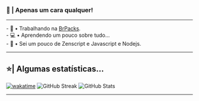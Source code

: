 ### 👋 | Apenas um cara qualquer!
---

<p align="left"> 
  - 🦺 • Trabalhando na <a href="https://www.brpacks.com">BrPacks</a>.<br>
  - 💻 • Aprendendo um pouco sobre tudo...<br>
  - 🔑 • Sei um pouco de Zenscript e Javascript e Nodejs.
</p>

---

## ⭐| Algumas estatísticas...
[![wakatime](https://wakatime.com/badge/user/b63b8d81-47de-48a0-bc20-14c5864fdb07.svg)](https://wakatime.com/@b63b8d81-47de-48a0-bc20-14c5864fdb07)
![GitHub Streak](http://github-readme-streak-stats.herokuapp.com?user=MarceloGames000&theme=dracula&hide_border=true&ring=0E0DDD&sideLabels=11DDB5&background=417DBBDC&stroke=1700DD&fire=DD8C21&dates=91A8DD&currStreakLabel=40DDC5&currStreakNum=38C1FF&sideNums=6CDD9E) 
![GitHub Stats](https://github-readme-stats.vercel.app/api?username=marcelogames000&show_icons=true&theme=dracula&line_height=27)

---
